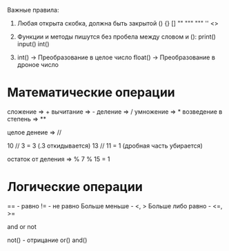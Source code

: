 Важные правила: 

1. Любая открыта скобка, должна быть закрытой
() {} [] "" """ """ '' <> 

2. Функции и методы пишутся без пробела между словом и (): print() input() int() 

3.  int() -> Преобразование в целое число 
    float() -> Преобразование в дроное число

# Математические операции 

сложение =>     + 
вычитание =>    -
деление  =>     /
умножение =>    *
возведение в степень => ** 

целое денеие => //   

10 // 3 = 3 (.3 откидывается)
13 // 11 = 1 (дробная часть убирается)

остаток от деления => %
7 % 15 = 1 

# Логические операции 

== - равно 
!= - не равно 
Больше меньше - <, >
Больше либо равно - <=, >=

and or not

not() - отрицание 
or()
and()
